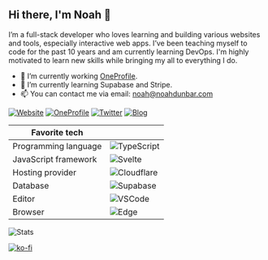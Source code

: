 ## Hi there, I'm Noah 👋

I’m a full-stack developer who loves learning and building various websites and tools, especially interactive web apps. I’ve been teaching myself to code for the past 10 years and am currently learning DevOps. I'm highly motivated to learn new skills while bringing my all to everything I do.

- 🔭 I’m currently working [OneProfile](https://oneprofile.app).
- 🌱 I’m currently learning Supabase and Stripe.
- 📫 You can contact me via email: [noah@noahdunbar.com](mailto:noah@noahdunbar.com)

[![Website](https://img.shields.io/badge/-Website-white?style=for-the-badge)](https://noahdunbar.com)
[![OneProfile](https://img.shields.io/badge/-OneProfile-white?style=for-the-badge)](https://oneprofile.app/noahdunbar)
[![Twitter](https://img.shields.io/badge/-@NoahDunbarDev-white?style=for-the-badge&logo=twitter)](https://twitter.com/NoahDunbarDev)
[![Blog](https://img.shields.io/badge/-Blog-white?style=for-the-badge&logoColor=2962FF&logo=hashnode)](https://blog.noahdunbar.com)

| **Favorite tech** | |
| --- | --- |
| Programming language | ![TypeScript](https://img.shields.io/badge/-TypeScript-007ACC?style=for-the-badge&logoColor=white&logo=typescript) |
| JavaScript framework | ![Svelte](https://img.shields.io/badge/-Svelte-FF3E00?style=for-the-badge&logoColor=white&logo=svelte) |
| Hosting provider | ![Cloudflare](https://img.shields.io/badge/-Cloudflare-F38020?style=for-the-badge&logoColor=white&logo=cloudflare) |
| Database | ![Supabase](https://img.shields.io/badge/-Supabase-3ECF8E?style=for-the-badge&logoColor=white&logo=supabase) |
| Editor | ![VSCode](https://img.shields.io/badge/-VSCode-007ACC?style=for-the-badge&logoColor=white&logo=visual-studio-code) |
| Browser | ![Edge](https://img.shields.io/badge/-Edge-0078D7?style=for-the-badge&logoColor=white&logo=microsoft-edge) |

<!-- ### Tech Stack

![TypeScript](https://img.shields.io/badge/-TypeScript-007ACC?style=for-the-badge&logoColor=white&logo=typescript)
![JavaScript](https://img.shields.io/badge/-JavaScript-F7DF1E?style=for-the-badge&logoColor=black&logo=javascript)
![Svelte](https://img.shields.io/badge/-Svelte-FF3E00?style=for-the-badge&logoColor=white&logo=svelte)
![Cloudflare](https://img.shields.io/badge/-Cloudflare-F38020?style=for-the-badge&logoColor=white&logo=cloudflare)
![Supabase](https://img.shields.io/badge/-Supabase-3ECF8E?style=for-the-badge&logoColor=white&logo=supabase)
![PostgreSQL](https://img.shields.io/badge/-PostgreSQL-4169E1?style=for-the-badge&logoColor=white&logo=postgresql)
![Deno](https://img.shields.io/badge/-Deno-000000?style=for-the-badge&logoColor=white&logo=deno)
![React](https://img.shields.io/badge/-React-61DAFB?style=for-the-badge&logoColor=black&logo=react)
![Node](https://img.shields.io/badge/-Node-339933?style=for-the-badge&logoColor=white&logo=node.js)
![HTML](https://img.shields.io/badge/-HTML-E34F26?style=for-the-badge&logoColor=white&logo=html5)
![CSS](https://img.shields.io/badge/-CSS-1572B6?style=for-the-badge&logoColor=white&logo=css3)
![SASS](https://img.shields.io/badge/-SASS-CC6699?style=for-the-badge&logoColor=white&logo=sass)
![C++](https://img.shields.io/badge/-C++-00599C?style=for-the-badge&logoColor=white&logo=c%2B%2B)
![Rust](https://img.shields.io/badge/-Rust-221E1F?style=for-the-badge&logoColor=white&logo=rust)
![Nginx](https://img.shields.io/badge/-Nginx-269539?style=for-the-badge&logoColor=white&logo=nginx)
![MongoDB](https://img.shields.io/badge/-MongoDB-47A248?style=for-the-badge&logoColor=white&logo=mongodb)
![Linux Servers](https://img.shields.io/badge/-Linux%20Servers-FCC624?style=for-the-badge&logoColor=black&logo=linux)
![VSCode](https://img.shields.io/badge/-VSCode-007ACC?style=for-the-badge&logoColor=white&logo=visual-studio-code)
![Edge](https://img.shields.io/badge/-Edge-0078D7?style=for-the-badge&logoColor=white&logo=microsoft-edge) -->

<!-- [![GitHub Activity](https://img.shields.io/badge/-GitHub%20Activity-white?style=for-the-badge&logoColor=black&logo=github)](https://gitstalk.netlify.app/The-Noah) -->

<!-- - 🏁 I have several goals for 2021, which can be found [here](https://github.com/users/The-Noah/projects/1) as a GitHub project.-->

<!--
**The-Noah/The-Noah** is a ✨ _special_ ✨ repository because its `README.md` (this file) appears on your GitHub profile.

Here are some ideas to get you started:

- 🔭 I’m currently working on ...
- 🌱 I’m currently learning ...
- 👯 I’m looking to collaborate on ...
- 🤔 I’m looking for help with ...
- 💬 Ask me about ...
- 📫 How to reach me: ...
- 😄 Pronouns: ...
- ⚡ Fun fact: ...

![TypeScript](https://img.shields.io/badge/-TypeScript-black?style=for-the-badge&logo=typescript&labelColor=007ACC)
![JavaScript](https://img.shields.io/badge/-JavaScript-black?style=for-the-badge&logo=javascript&labelColor=F7DF1E)
![React](https://img.shields.io/badge/-React-black?style=for-the-badge&logo=react&labelColor=61DAFB)
![Deno](https://img.shields.io/badge/-Deno-black?style=for-the-badge&logo=deno&labelColor=000000)
![Node](https://img.shields.io/badge/-Node-black?style=for-the-badge&logo=node.js&labelColor=339933)
![C++](https://img.shields.io/badge/-C++-black?style=for-the-badge&logo=cplusplus&labelColor=00599C)
-->

![Stats](https://github-readme-stats.vercel.app/api?username=The-Noah&count_private=true&show_icons=true&disable_animations=true&bg_color=161b22&border_color=30363d&text_color=FFFC&title_color=58a6ff&icon_color=58a6ff)

[![ko-fi](https://ko-fi.com/img/githubbutton_sm.svg)](https://ko-fi.com/C0C8AYYRC)
